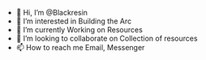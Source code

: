 - 👋 Hi, I’m @Blackresin
- 👀 I’m interested in Building the Arc
- 🌱 I’m currently Working on Resources
- 💞️ I’m looking to collaborate on Collection of resources
- 📫 How to reach me Email, Messenger

<!---
Blackresin/Blackresin is a ✨ special ✨ repository because its `README.md` (this file) appears on your GitHub profile.
You can click the Preview link to take a look at your changes.
--->
